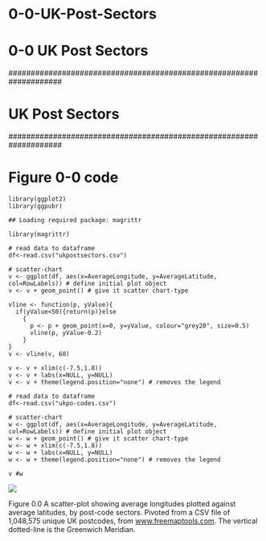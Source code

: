 # 0-0-UK-Post-Sectors
0-0 UK Post Sectors
===================

#################################################################### 

UK Post Sectors
===============

#################################################################### 

Figure 0-0 code
===============

    library(ggplot2)
    library(ggpubr)

    ## Loading required package: magrittr

    library(magrittr)

    # read data to dataframe
    df<-read.csv("ukpostsectors.csv") 

    # scatter-chart
    v <- ggplot(df, aes(x=AverageLongitude, y=AverageLatitude, col=RowLabels)) # define initial plot object
    v <- v + geom_point() # give it scatter chart-type

    vline <- function(p, yValue){
      if(yValue<50){return(p)}else
        {
          p <- p + geom_point(x=0, y=yValue, colour="grey20", size=0.5)
          vline(p, yValue-0.2)
        }
    }
    v <- vline(v, 60)

    v <- v + xlim(c(-7.5,1.8))
    v <- v + labs(x=NULL, y=NULL)
    v <- v + theme(legend.position="none") # removes the legend

    # read data to dataframe
    df<-read.csv("ukpo-codes.csv") 

    # scatter-chart
    w <- ggplot(df, aes(x=AverageLongitude, y=AverageLatitude, col=RowLabels)) # define initial plot object
    w <- w + geom_point() # give it scatter chart-type
    w <- w + xlim(c(-7.5,1.8))
    w <- w + labs(x=NULL, y=NULL)
    w <- w + theme(legend.position="none") # removes the legend

    v #w

<img src="0-0_UK_Post_Sectors_files/figure-markdown_strict/0-0 UK Post Sectors-1.png" style="display: block; margin: auto auto auto 0;" />

Figure 0.0 A scatter-plot showing average longitudes plotted against
average latitudes, by post-code sectors. Pivoted from a CSV file of
1,048,575 unique UK postcodes, from www.freemaptools.com. The vertical
dotted-line is the Greenwich Meridian.
